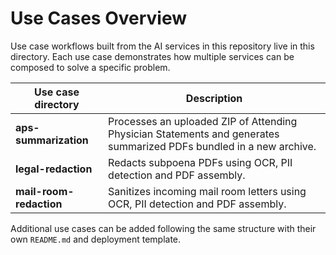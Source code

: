 # Use Cases Overview

Use case workflows built from the AI services in this repository live in this directory. Each use case demonstrates how multiple services can be composed to solve a specific problem.

| Use case directory | Description |
|--------------------|-------------|
| **aps-summarization** | Processes an uploaded ZIP of Attending Physician Statements and generates summarized PDFs bundled in a new archive. |
| **legal-redaction** | Redacts subpoena PDFs using OCR, PII detection and PDF assembly. |
| **mail-room-redaction** | Sanitizes incoming mail room letters using OCR, PII detection and PDF assembly. |

Additional use cases can be added following the same structure with their own `README.md` and deployment template.

